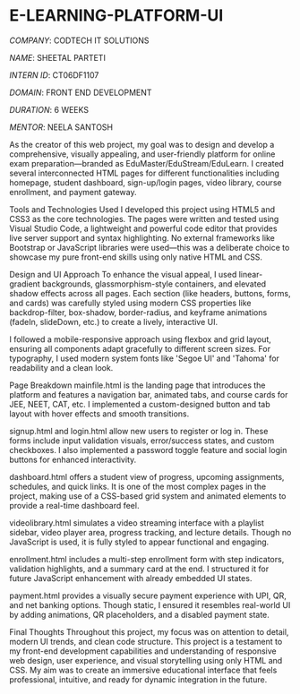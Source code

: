 # E-LEARNING-PLATFORM-UI


*COMPANY*: CODTECH IT SOLUTIONS

*NAME*: SHEETAL PARTETI

*INTERN ID*: CT06DF1107

*DOMAIN*: FRONT END DEVELOPMENT

*DURATION*: 6 WEEKS

*MENTOR*: NEELA SANTOSH

As the creator of this web project, my goal was to design and develop a comprehensive, visually appealing, and user-friendly platform for online exam preparation—branded as EduMaster/EduStream/EduLearn. I created several interconnected HTML pages for different functionalities including homepage, student dashboard, sign-up/login pages, video library, course enrollment, and payment gateway.

Tools and Technologies Used
I developed this project using HTML5 and CSS3 as the core technologies. The pages were written and tested using Visual Studio Code, a lightweight and powerful code editor that provides live server support and syntax highlighting. No external frameworks like Bootstrap or JavaScript libraries were used—this was a deliberate choice to showcase my pure front-end skills using only native HTML and CSS.

Design and UI Approach
To enhance the visual appeal, I used linear-gradient backgrounds, glassmorphism-style containers, and elevated shadow effects across all pages. Each section (like headers, buttons, forms, and cards) was carefully styled using modern CSS properties like backdrop-filter, box-shadow, border-radius, and keyframe animations (fadeIn, slideDown, etc.) to create a lively, interactive UI.

I followed a mobile-responsive approach using flexbox and grid layout, ensuring all components adapt gracefully to different screen sizes. For typography, I used modern system fonts like 'Segoe UI' and 'Tahoma' for readability and a clean look.

Page Breakdown
mainfile.html is the landing page that introduces the platform and features a navigation bar, animated tabs, and course cards for JEE, NEET, CAT, etc. I implemented a custom-designed button and tab layout with hover effects and smooth transitions.

signup.html and login.html allow new users to register or log in. These forms include input validation visuals, error/success states, and custom checkboxes. I also implemented a password toggle feature and social login buttons for enhanced interactivity.

dashboard.html offers a student view of progress, upcoming assignments, schedules, and quick links. It is one of the most complex pages in the project, making use of a CSS-based grid system and animated elements to provide a real-time dashboard feel.

videolibrary.html simulates a video streaming interface with a playlist sidebar, video player area, progress tracking, and lecture details. Though no JavaScript is used, it is fully styled to appear functional and engaging.

enrollment.html includes a multi-step enrollment form with step indicators, validation highlights, and a summary card at the end. I structured it for future JavaScript enhancement with already embedded UI states.

payment.html provides a visually secure payment experience with UPI, QR, and net banking options. Though static, I ensured it resembles real-world UI by adding animations, QR placeholders, and a disabled payment state.

Final Thoughts
Throughout this project, my focus was on attention to detail, modern UI trends, and clean code structure. This project is a testament to my front-end development capabilities and understanding of responsive web design, user experience, and visual storytelling using only HTML and CSS. My aim was to create an immersive educational interface that feels professional, intuitive, and ready for dynamic integration in the future.

